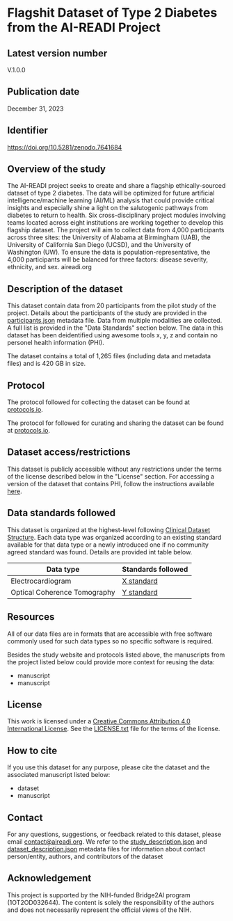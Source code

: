 
# Flagshit Dataset of Type 2 Diabetes from the AI-READI Project


## Latest version number
 V.1.0.0

## Publication date
December 31, 2023

## Identifier
https://doi.org/10.5281/zenodo.7641684

## Overview of the study
The AI-READI project seeks to create and share a flagship ethically-sourced dataset of type 2 diabetes. The data will be optimized for future artificial intelligence/machine learning (AI/ML) analysis that could provide critical insights and especially shine a light on the salutogenic pathways from diabetes to return to health. Six cross-disciplinary project modules involving teams located across eight institutions are working together to develop this flagship dataset. The project will aim to collect data from 4,000 participants across three sites: the University of Alabama at Birmingham (UAB), the University of California San Diego (UCSD), and the University of Washington (UW). To ensure the data is population-representative, the 4,000 participants will be balanced for three factors: disease severity, ethnicity, and sex. aireadi.org

## Description of the dataset
This dataset contain data from 20 participants from the pilot study of the project. Details about the participants of the study are provided in the [participants.json](participants.json) metadata file. Data from multiple modalities are collected. A full list is provided in the "Data Standards" section below. The data in this dataset has been deidentified using awesome tools x, y, z and contain no personel health information (PHI).  

The dataset contains a total of 1,265 files (including data and metadata files) and is 420 GB in size.

## Protocol
The protocol followed for collecting the dataset can be found at [protocols.io](https://protocols.io/).

The protocol for followed for curating and sharing the dataset can be found at [protocols.io](https://protocols.io/). 

## Dataset access/restrictions
This dataset is publicly accessible without any restrictions under the terms of the license described below in the "License" section. For accessing a version of the dataset that contains PHI, follow the instructions available [here](https://aireadi.org/).

## Data standards followed
This dataset is organized at the highest-level following [Clinical Dataset Structure](https://github.com/AI-READI/high-level-dataset-structure). Each data type was organized according to an existing standard available for that data type or a newly introduced one if no community agreed standard was found. Details are provided int table below.

| Data type      | Standards followed |
| ----------- | ----------- |
| Electrocardiogram      | [X standard]()       |
| Optical Coherence Tomography   | [Y standard]()      |

## Resources
All of our data files are in formats that are accessible with free software commonly used for such data types so no specific software is required.

Besides the study website and protocols listed above, the manuscripts from the project listed below could provide more context for reusing the data:
- manuscript
- manuscript

## License
This work is licensed under a [Creative Commons Attribution 4.0 International License](http://creativecommons.org/licenses/by/4.0/). See the [LICENSE.txt](LICENSE.txt) file for the terms of the license.

## How to cite
 If you use this dataset for any purpose, please cite the dataset and the associated manuscript listed below:
 - dataset
 - manuscript

## Contact
For any questions, suggestions, or feedback related to this dataset, please email contact@aireadi.org. We refer to the [study_description.json](study_description.json) and [dataset_description.json](dataset_description.json) metadata files for information about contact person/entity, authors, and contributors of the dataset

## Acknowledgement
This project is supported by the NIH-funded Bridge2AI program (1OT2OD032644). The content is solely the responsibility of the authors and does not necessarily represent the official views of the NIH.